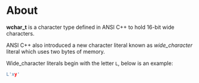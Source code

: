 # About

**wchar_t** is a character type defined in ANSI C++ to hold 16-bit wide characters.

ANSI C++ also introduced a new character literal known as _wide_character_ literal which uses two bytes of memory.


Wide_character literals begin with the letter `L`, below is an example:

```c++
L'xy'
```
